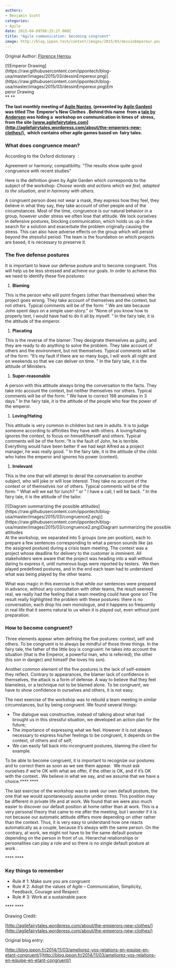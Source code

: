 ```yaml
---
authors:
- Benjamin Scott
categories:
- Agile
date: 2015-04-09T06:25:27.000Z
title: "Agile communication: becoming congruent"
image: http://blog.ippon.tech/content/images/2015/03/dessinEmpereur.png
---
```


Original Author: [Florence Herrou](http://blog.ippon.fr/author/Florence_HERROU/ "Articles par Florence HERROU")

<div class="wp-caption alignleft" id="attachment_12819" style="width: 355px">[![Emperor Drawing](https://raw.githubusercontent.com/ippontech/blog-usa/master/images/2015/03/dessinEmpereur.png)](https://raw.githubusercontent.com/ippontech/blog-usa/master/images/2015/03/dessinEmpereur.png)Emperor Drawing

</div>** **

**The last monthly meeting of [Agile Nantes ](http://www.agilenantes.org/) (presented by [Agile Garden](http://www.agilegarden.fr/)) was titled The  Emperor’s New Clothes . Behind this name  from a [tale by Andersen](http://fr.wikisource.org/wiki/Les_Habits_neufs_du_Grand-Duc) was hiding a  workshop on communication in times of  stress, from the site [www.agilefairytales.com](http://agilefairytales.wordpress.com/about/the-emperors-new-clothes/),  which contains other agile games based on  fairy tales.**

### What does congruence mean?

According to the Oxford dictionary  :

Agreement or harmony; compatibility.
 “The results show quite good congruence with recent studies”

Here is the definition given by Agile Garden which corresponds to the subject of the workshop: *Choose words and actions which we feel, adapted to the situation, and in harmony with others.*

A congruent person does not wear a mask, they express how they feel, they believe in what they say, they take account of other people and of the circumstances. Most of the time, congruence is our natural behavior in a group, however under stress we often lose that attitude. We lock ourselves in defensive postures, blocking communication, which holds us up in the search for a solution and exacerbate the problem originally causing the stress. This can also have adverse effects on the group which will persist beyond the stressful period. The team is the foundation on which projects are based, it is necessary to preserve it.

### The five defense postures

It is important to leave our defense posture and to become congruent. This will help us be less stressed and achieve our goals. In order to achieve this we need to identify these five postures:

1. **Blaming**

This is the person who will point fingers (other than themselves) when the project goes wrong. They take account of themselves and the context, but not others. Typical comments will be of the form: ” We are late because John spent days on a simple user-story.” or “None of you know how to properly test, I would have had to do it all by myself. “ In the fairy tale, it is the attitude of the emperor.

1. **Placating**

This is the reverse of the blamer: They designate themselves as guilty, and they are ready to do anything to solve the problem. They take account of others and the environment, but not themselves. Typical comments will be of the form: “It’s my fault if there are so many bugs, I will work all night and on weekends so that we can deliver on time. ” In the fairy tale, it is the attitude of Ministers.

1. **Super-reasonable**

A person with this attitude always bring the conversation to the facts. They take into account the context, but neither themselves nor others. Typical comments will be of the form: ” We have to correct 198 anomalies in 3 days.” In the fairy tale, it is the attitude of the people who fear the power of the emperor.

1. **Loving/Hating**

This attitude is very common in children but rare in adults. It is to judge someone according to affinities they have with others. A loving/hating ignores the context, to focus on himself/herself and others. Typical comments will be of the form: “It is the fault of John, he is terrible. Everything would have been better if we had kept Alfred as a project manager, he was really good. ” In the fairy tale, it is the attitude of the child who hates the emperor and ignores his power (context).

1. **Irrelevant**

This is the one that will attempt to derail the conversation to another subject, who will joke or will lose interest. They take no account of the context or of themselves nor of others. Typical comments will be of the form: ” What will we eat for lunch? ” or ” I have a call, I will be back. ” In the fairy tale, it is the attitude of the tailor.

<div class="wp-caption aligncenter" id="attachment_12820" style="width: 571px">[![Diagram summarizing the possible attitudes](https://raw.githubusercontent.com/ippontech/blog-usa/master/images/2015/03/congruence2.png)](https://raw.githubusercontent.com/ippontech/blog-usa/master/images/2015/03/congruence2.png)Diagram summarizing the possible attitudes

</div>At the workshop, we separated into 5 groups (one per position), each to prepare a few sentences corresponding to what a person sounds like (as the assigned posture) during a crisis team meeting. The context was a project whose deadline for delivery to the customer is imminent. All stakeholders were aware that the project was heading into a wall without daring to express it, until numerous bugs were reported by testers.  We then played predefined postures, and in the end each team had to understand what was being played by the other teams.

What was magic in this exercise is that while our sentences were prepared in advance, without any consultation with other teams, the result seemed real, we really had the feeling that a team meeting could have gone so! The result really highlighted the problem with these postures: there is no conversation, each drop his own monologue, and it happens so frequently in real life that it seems natural to us when it is played out, even without joint preparation.

### How to become congruent?

Three elements appear when defining the five postures: context, self and others. To be congruent is to always be mindful of those three things. In the fairy tale, the father of the little boy is congruent: he takes into account the situation (that is the Emperor, a powerful man, who is referred), the other (his son in danger) and himself (he loves his son).

Another common element of the five postures is the lack of self-esteem they reflect. Contrary to appearances, the blamer lack of confidence in themselves, the attack is a form of defense. A way to believe that they feel blameless, or a technique not to be blamed alone. To be congruent, we have to show confidence in ourselves and others, it is not easy.

The next exercise of the workshop was to rebuild a team meeting in similar circumstances, but by being congruent. We found several things:

- The dialogue was constructive, instead of talking about what had brought us in this stressful situation, we developed an action plan for the future;
- The importance of expressing what we feel. However it is not always necessary to express his/her feelings to be congruent, it depends on the context, of others and of self;
- We can easily fall back into incongruent postures, blaming the client for example.

To be able to become congruent, it is important to recognize our postures and to correct them as soon as we see them appear.  We must ask ourselves if we’re OK with what we offer, if the other is OK, and if it’s OK with the context.. We believe in what we say, and we assume that we have a choice.**** ****

The last exercise of the workshop was to seek our own default posture, the one that we would spontaneously assume under stress. This position may be different in private life and at work. We found that we were also much easier to discover our default position at home rather than at work. This is a very personal theory that came to me after the meeting, but I wonder if it is not because our automatic attitude differs more depending on other rather than the context. Thus, it is very easy to understand how one reacts automatically as a couple, because it’s always with the same person. On the contrary, at work, we might not have to be the same default posture depending on the person in front of us. Hierarchal relationships or personalities can play a role and so there is no single default posture at work .

**** ****

### Key things to remember

- Rule # 1: Make sure you are congruent
- Rule # 2: Adopt the values ​​of Agile – Communication, Simplicity, Feedback, Courage and Respect
- Rule # 3: Work at a sustainable pace

**** ****

Drawing Credit:

[http://agilefairytales.wordpress.com/about/the-emperors-new-clothes/](http://agilefairytales.wordpress.com/about/the-emperors-new-clothes/)

Original blog entry:

[http://blog.ippon.fr/2014/11/03/ameliorez-vos-relations-en-equipe-en-etant-congruent/](http://blog.ippon.fr/2014/11/03/ameliorez-vos-relations-en-equipe-en-etant-congruent/)
